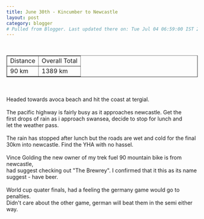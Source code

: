 ```yaml
---
title: June 30th - Kincumber to Newcastle
layout: post
category: blogger
# Pulled from Blogger. Last updated there on: Tue Jul 04 06:59:00 IST 2006
---
```

<TABLE BORDER="1" ><TR><TD>Distance</TD><TD>Overall Total</TD></TR><br /><TR><TD>90 km</TD><TD>1389 km</TD></TR></TABLE><br /><br />Headed towards avoca beach and hit the coast at tergial.<br /><br />The pacific highway is fairly busy as it approaches newcastle. Get the<br />first drops of rain as i approach swansea, decide to stop for lunch and<br />let the weather pass.<br /><br />The rain has stopped after lunch but the roads are wet and cold for the final<br />30km into newcastle. Find the YHA with no hassel.<br /><br />Vince Golding the new owner of my trek fuel 90 mountain bike is from newcastle,<br />had suggest checking out "The Brewrey". I confirmed that it this as its name suggest - have beer.<br /><br />World cup quater finals, had a feeling the germany game would go to penalties.<br />Didn't care about the other game, german will beat them in the semi either way.
